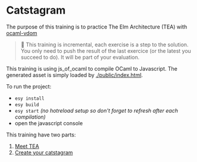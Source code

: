 # Catstagram

The purpose of this training is to practice The Elm Architecture (TEA) with [ocaml-vdom](https://github.com/LexiFi/ocaml-vdom)

> 📌 This training is incremental, each exercise is a step to the solution. You only need to push the result of the last exercice (or the latest you succeed to do). It will be part of your evaluation.

This training is using js_of_ocaml to compile OCaml to Javascript. The generated asset is simply loaded by [./public/index.html](./public/index.html).

To run the project:
- `esy install`
- `esy build`
- `esy start` _(no hotreload setup so don't forget to refresh after each compilation)_
- open the javascript console

This training have two parts:
1. [Meet TEA](./doc/part1.md)
2. [Create your catstagram](./doc/part2.md)